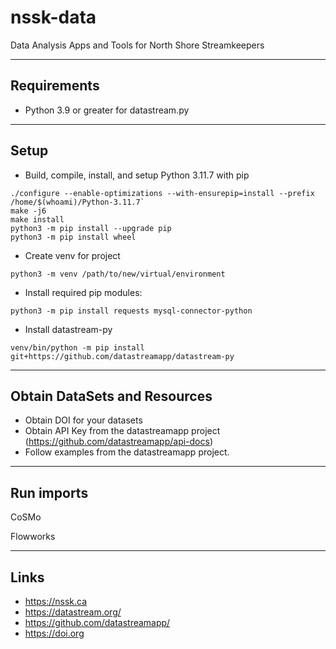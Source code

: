 # nssk-data

Data Analysis Apps and Tools for North Shore Streamkeepers

---
## Requirements
* Python 3.9 or greater for datastream.py

---
## Setup
* Build, compile, install, and setup Python 3.11.7 with pip

```
./configure --enable-optimizations --with-ensurepip=install --prefix /home/$(whoami)/Python-3.11.7`
make -j6
make install
python3 -m pip install --upgrade pip
python3 -m pip install wheel
```

* Create venv for project

`python3 -m venv /path/to/new/virtual/environment`

*  Install required pip modules:

`python3 -m pip install requests mysql-connector-python`

* Install datastream-py

`venv/bin/python -m pip install git+https://github.com/datastreamapp/datastream-py`

---
## Obtain DataSets and Resources 

* Obtain DOI for your datasets
* Obtain API Key from the datastreamapp project (https://github.com/datastreamapp/api-docs)
* Follow examples from the datastreamapp project.
---
## Run imports

CoSMo

Flowworks

---
## Links
* https://nssk.ca
* https://datastream.org/
* https://github.com/datastreamapp/
* https://doi.org